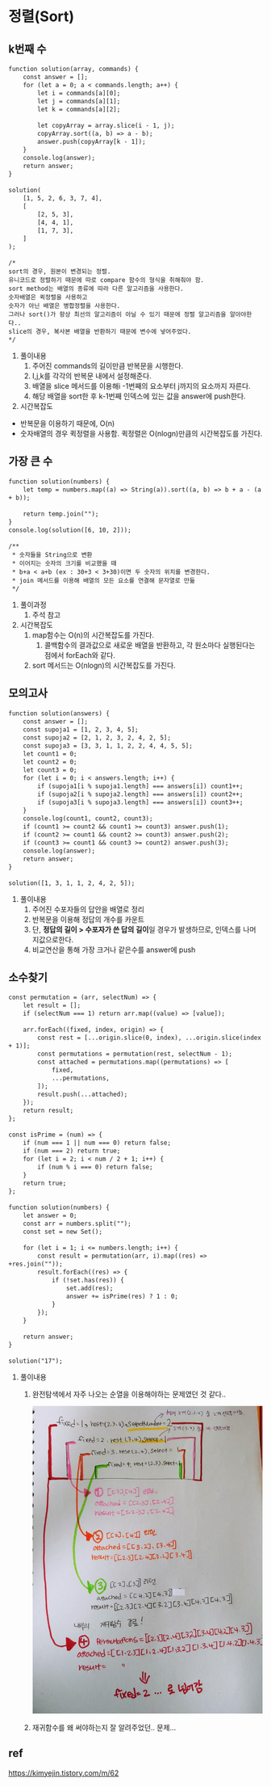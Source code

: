 # 정렬(Sort)

## k번째 수

```
function solution(array, commands) {
	const answer = [];
	for (let a = 0; a < commands.length; a++) {
		let i = commands[a][0];
		let j = commands[a][1];
		let k = commands[a][2];

		let copyArray = array.slice(i - 1, j);
		copyArray.sort((a, b) => a - b);
		answer.push(copyArray[k - 1]);
	}
	console.log(answer);
	return answer;
}

solution(
	[1, 5, 2, 6, 3, 7, 4],
	[
		[2, 5, 3],
		[4, 4, 1],
		[1, 7, 3],
	]
);

/* 
sort의 경우, 원본이 변경되는 정렬.
유니코드로 정렬하기 때문에 따로 compare 함수의 형식을 취해줘야 함.
sort method는 배열의 종류에 따라 다른 알고리즘을 사용한다.
숫자배열은 퀵정렬을 사용하고
숫자가 아닌 배열은 병합정렬을 사용한다.
그러나 sort()가 항상 최선의 알고리즘이 아닐 수 있기 때문에 정렬 알고리즘을 알아야한다..
slice의 경우, 복사본 배열을 반환하기 때문에 변수에 넣어주었다.
*/
```

1. 풀이내용
   1. 주어진 commands의 길이만큼 반복문을 시행한다.
   2. I,j,k를 각각의 반복문 내에서 설정해준다.
   3. 배열을 slice 메서드를 이용해i -1번째의 요소부터 j까지의 요소까지 자른다.
   4.  해당 배열을 sort한 후 k-1번째 인덱스에 있는 값을 answer에 push한다.
2. 시간복잡도

- 반복문을 이용하기 때문에, O(n)
- 숫자배열의 경우 퀵정렬을 사용함. 퀵정렬은 O(nlogn)만큼의 시간복잡도를 가진다.



## 가장 큰 수

```
function solution(numbers) {
	let temp = numbers.map((a) => String(a)).sort((a, b) => b + a - (a + b));

	return temp.join("");
}
console.log(solution([6, 10, 2]));

/**
 * 숫자들을 String으로 변환
 * 이어지는 숫자의 크기를 비교했을 때
 * b+a < a+b (ex : 30+3 < 3+30)이면 두 숫자의 위치를 변경한다.
 * join 메서드를 이용해 배열의 모든 요소를 연결해 문자열로 만듦
 */

```

1. 풀이과정
   1. 주석 참고
2. 시간복잡도
   1. map함수는 O(n)의 시간복잡도를 가진다. 
      1. 콜백함수의 결과값으로 새로운 배열을 반환하고, 각 원소마다 실행된다는 점에서 forEach와 같다.
   2. sort 메서드는 O(nlogn)의 시간복잡도를 가진다.

## 모의고사

```
function solution(answers) {
	const answer = [];
	const supoja1 = [1, 2, 3, 4, 5];
	const supoja2 = [2, 1, 2, 3, 2, 4, 2, 5];
	const supoja3 = [3, 3, 1, 1, 2, 2, 4, 4, 5, 5];
	let count1 = 0;
	let count2 = 0;
	let count3 = 0;
	for (let i = 0; i < answers.length; i++) {
		if (supoja1[i % supoja1.length] === answers[i]) count1++;
		if (supoja2[i % supoja2.length] === answers[i]) count2++;
		if (supoja3[i % supoja3.length] === answers[i]) count3++;
	}
	console.log(count1, count2, count3);
	if (count1 >= count2 && count1 >= count3) answer.push(1);
	if (count2 >= count1 && count2 >= count3) answer.push(2);
	if (count3 >= count1 && count3 >= count2) answer.push(3);
	console.log(answer);
	return answer;
}

solution([1, 3, 1, 1, 2, 4, 2, 5]);
```

1. 풀이내용
   1. 주어진 수포자들의 답안을 배열로 정리
   2. 반복문을 이용해 정답의 개수를 카운트
   3. 단, **정답의 길이 > 수포자가 쓴 답의 길이**일 경우가 발생하므로, 인덱스를 나머지값으로한다.
   4. 비교연산을 통해 가장 크거나 같은수를 answer에 push

## 소수찾기

```
const permutation = (arr, selectNum) => {
	let result = [];
	if (selectNum === 1) return arr.map((value) => [value]);

	arr.forEach((fixed, index, origin) => {
		const rest = [...origin.slice(0, index), ...origin.slice(index + 1)];
		const permutations = permutation(rest, selectNum - 1);
		const attached = permutations.map((permutations) => [
			fixed,
			...permutations,
		]);
		result.push(...attached);
	});
	return result;
};

const isPrime = (num) => {
	if (num === 1 || num === 0) return false;
	if (num === 2) return true;
	for (let i = 2; i < num / 2 + 1; i++) {
		if (num % i === 0) return false;
	}
	return true;
};

function solution(numbers) {
	let answer = 0;
	const arr = numbers.split("");
	const set = new Set();

	for (let i = 1; i <= numbers.length; i++) {
		const result = permutation(arr, i).map((res) => +res.join(""));
		result.forEach((res) => {
			if (!set.has(res)) {
				set.add(res);
				answer += isPrime(res) ? 1 : 0;
			}
		});
	}

	return answer;
}

solution("17");
```

1. 풀이내용
   1. 완전탐색에서 자주 나오는 순열을 이용해야하는 문제였던 것 같다..
   
      ![](https://github.com/jsalgorithm/algorithm/blob/main/programmers/1mg/KakaoTalk_Photo_2021-08-21-10-24-54.jpeg?raw=true)
   
   2. 재귀함수를 왜 써야하는지 잘 알려주었던.. 문제...
   
      





## ref

https://kimyejin.tistory.com/m/62